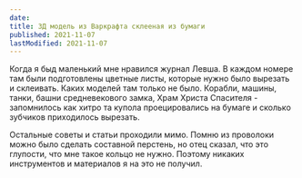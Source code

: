 ```yaml
---
date:
title: 3Д модель из Варкрафта склееная из бумаги
published: 2021-11-07
lastModified: 2021-11-07
---
```


Когда я быд маленький мне нравился журнал Левша. В каждом номере там были подготовлены цветные листы, которые нужно было вырезать и склеивать. Каких моделей там только не было. Корабли, машины, танки, башни средневекового замка, Храм Христа Спасителя - запомнилось как хитро та купола проецировались на бумаге и сколько зубчиков приходилось вырезать. 

Остальные советы и статьи проходили мимо. Помню из проволоки можно было сделать составной перстень, но отец сказал, что это глупости, что мне такое кольцо не нужно. Поэтому никаких инструментов и материалов я на это не получил.

